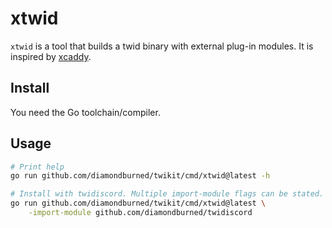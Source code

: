 # xtwid

`xtwid` is a tool that builds a twid binary with external plug-in modules. It is
inspired by [xcaddy](https://github.com/caddyserver/xcaddy).

## Install

You need the Go toolchain/compiler.

## Usage

```sh
# Print help
go run github.com/diamondburned/twikit/cmd/xtwid@latest -h

# Install with twidiscord. Multiple import-module flags can be stated.
go run github.com/diamondburned/twikit/cmd/xtwid@latest \
	-import-module github.com/diamondburned/twidiscord
```
